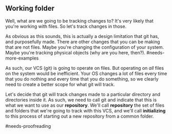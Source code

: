 ## Working folder

Well, what are we going to be tracking changes to? It's very likely that you're working with files. So let's track changes in those.

As obvious as this sounds, this is actually a design limitation that git has, and purposefully made. There are other changes that you can be making that are not files. Maybe you're changing the configuration of your system. Maybe you're tracking physical objects (why are you here, then?). #needs-more-examples

As such, our VCS (git) is going to operate on files. But operating on _all_ files on the system would be inefficient. Your OS changes a lot of files every time that you do nothing and every time that you do something, so we clearly need to create a better scope for what git will track.

Let's decide that git will track changes made to a particular directory and directories inside it. As such, we need to call git and indicate that this is what we want to use as our **repository**. We'll call **repository** the set of files and folders that we're going to track with this VCS, and we'll call **initializing** to this process of starting out a new repository from a common folder.

#needs-proofreading